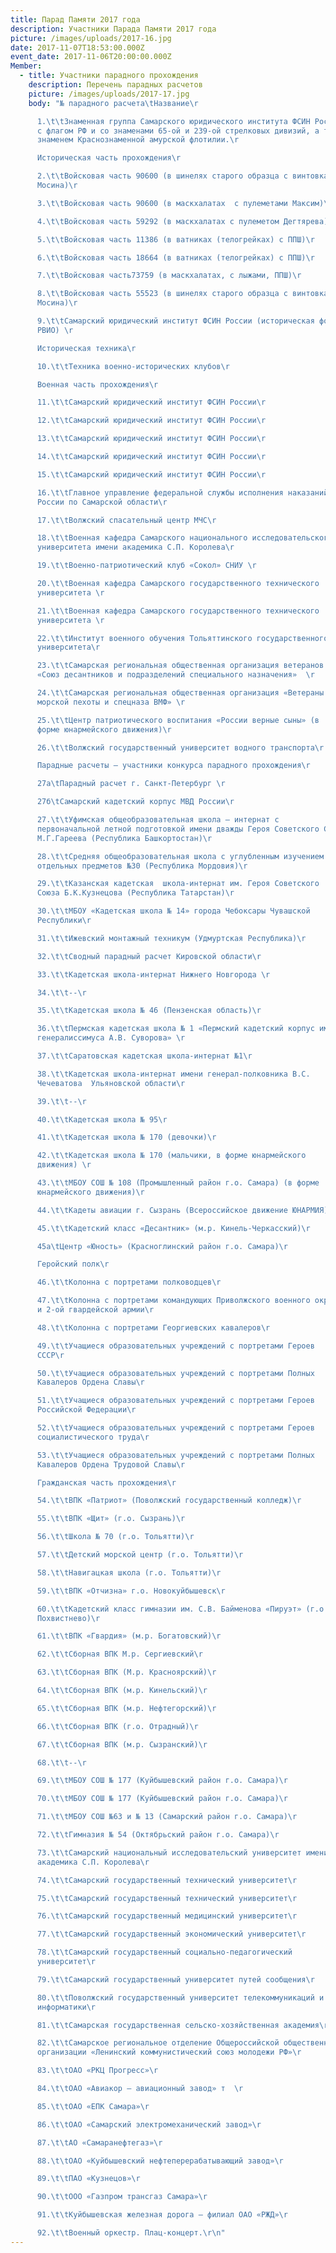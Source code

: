```yaml
---
title: Парад Памяти 2017 года
description: Участники Парада Памяти 2017 года
picture: /images/uploads/2017-16.jpg
date: 2017-11-07T18:53:00.000Z
event_date: 2017-11-06T20:00:00.000Z
Member:
  - title: Участники парадного прохождения
    description: Перечень парадных расчетов
    picture: /images/uploads/2017-17.jpg
    body: "№ парадного расчета\tНазвание\r

      1.\t\tЗнаменная группа Самарского юридического института ФСИН России
      с флагом РФ и со знаменами 65-ой и 239-ой стрелковых дивизий, а также
      знаменем Краснознаменной амурской флотилии.\r

      Историческая часть прохождения\r

      2.\t\tВойсковая часть 90600 (в шинелях старого образца с винтовками
      Мосина)\r

      3.\t\tВойсковая часть 90600 (в маскхалатах  с пулеметами Максим)\r

      4.\t\tВойсковая часть 59292 (в маскхалатах с пулеметом Дегтярева) \r

      5.\t\tВойсковая часть 11386 (в ватниках (телогрейках) с ППШ)\r

      6.\t\tВойсковая часть 18664 (в ватниках (телогрейках) с ППШ)\r

      7.\t\tВойсковая часть73759 (в маскхалатах, с лыжами, ППШ)\r

      8.\t\tВойсковая часть 55523 (в шинелях старого образца с винтовками
      Мосина)\r

      9.\t\tСамарский юридический институт ФСИН России (историческая форма
      РВИО) \r

      Историческая техника\r

      10.\t\tТехника военно-исторических клубов\r

      Военная часть прохождения\r

      11.\t\tСамарский юридический институт ФСИН России\r

      12.\t\tСамарский юридический институт ФСИН России\r

      13.\t\tСамарский юридический институт ФСИН России\r

      14.\t\tСамарский юридический институт ФСИН России\r

      15.\t\tСамарский юридический институт ФСИН России\r

      16.\t\tГлавное управление федеральной службы исполнения наказаний
      России по Самарской области\r

      17.\t\tВолжский спасательный центр МЧС\r

      18.\t\tВоенная кафедра Самарского национального исследовательского
      университета имени академика С.П. Королева\r

      19.\t\tВоенно-патриотический клуб «Сокол» СНИУ \r

      20.\t\tВоенная кафедра Самарского государственного технического
      университета \r

      21.\t\tВоенная кафедра Самарского государственного технического
      университета \r

      22.\t\tИнститут военного обучения Тольяттинского государственного
      университета\r

      23.\t\tСамарская региональная общественная организация ветеранов
      «Союз десантников и подразделений специального назначения»  \r

      24.\t\tСамарская региональная общественная организация «Ветераны
      морской пехоты и спецназа ВМФ» \r

      25.\t\tЦентр патриотического воспитания «России верные сыны» (в
      форме юнармейского движения)\r

      26.\t\tВолжский государственный университет водного транспорта\r

      Парадные расчеты – участники конкурса парадного прохождения\r

      27а\tПарадный расчет г. Санкт-Петербург \r

      27б\tСамарский кадетский корпус МВД России\r

      27.\t\tУфимская общеобразовательная школа – интернат с
      первоначальной летной подготовкой имени дважды Героя Советского Союза
      М.Г.Гареева (Республика Башкортостан)\r

      28.\t\tСредняя общеобразовательная школа с углубленным изучением
      отдельных предметов №30 (Республика Мордовия)\r

      29.\t\tКазанская кадетская  школа-интернат им. Героя Советского
      Союза Б.К.Кузнецова (Республика Татарстан)\r

      30.\t\tМБОУ «Кадетская школа № 14» города Чебоксары Чувашской
      Республики\r

      31.\t\tИжевский монтажный техникум (Удмуртская Республика)\r

      32.\t\tСводный парадный расчет Кировской области\r

      33.\t\tКадетская школа-интернат Нижнего Новгорода \r

      34.\t\t--\r

      35.\t\tКадетская школа № 46 (Пензенская область)\r

      36.\t\tПермская кадетская школа № 1 «Пермский кадетский корпус имени
      генералиссимуса А.В. Суворова» \r

      37.\t\tСаратовская кадетская школа-интернат №1\r

      38.\t\tКадетская школа-интернат имени генерал-полковника В.С.
      Чечеватова  Ульяновской области\r

      39.\t\t--\r

      40.\t\tКадетская школа № 95\r

      41.\t\tКадетская школа № 170 (девочки)\r

      42.\t\tКадетская школа № 170 (мальчики, в форме юнармейского
      движения) \r

      43.\t\tМБОУ СОШ № 108 (Промышленный район г.о. Самара) (в форме
      юнармейского движения)\r

      44.\t\tКадеты авиации г. Сызрань (Всероссийское движение ЮНАРМИЯ)\r

      45.\t\tКадетский класс «Десантник» (м.р. Кинель-Черкасский)\r

      45а\tЦентр «Юность» (Красноглинский район г.о. Самара)\r

      Геройский полк\r

      46.\t\tКолонна с портретами полководцев\r

      47.\t\tКолонна с портретами командующих Приволжского военного округа
      и 2-ой гвардейской армии\r

      48.\t\tКолонна с портретами Георгиевских кавалеров\r

      49.\t\tУчащиеся образовательных учреждений с портретами Героев
      СССР\r

      50.\t\tУчащиеся образовательных учреждений с портретами Полных
      Кавалеров Ордена Славы\r

      51.\t\tУчащиеся образовательных учреждений с портретами Героев
      Российской Федерации\r

      52.\t\tУчащиеся образовательных учреждений с портретами Героев
      социалистического труда\r

      53.\t\tУчащиеся образовательных учреждений с портретами Полных
      Кавалеров Ордена Трудовой Славы\r

      Гражданская часть прохождения\r

      54.\t\tВПК «Патриот» (Поволжский государственный колледж)\r

      55.\t\tВПК «Щит» (г.о. Сызрань)\r

      56.\t\tШкола № 70 (г.о. Тольятти)\r

      57.\t\tДетский морской центр (г.о. Тольятти)\r

      58.\t\tНавигацкая школа (г.о. Тольятти)\r

      59.\t\tВПК «Отчизна» г.о. Новокуйбышевск\r

      60.\t\tКадетский класс гимназии им. С.В. Байменова «Пируэт» (г.о.
      Похвистнево)\r

      61.\t\tВПК «Гвардия» (м.р. Богатовский)\r

      62.\t\tСборная ВПК М.р. Сергиевский\r

      63.\t\tСборная ВПК (М.р. Красноярский)\r

      64.\t\tСборная ВПК (м.р. Кинельский)\r

      65.\t\tСборная ВПК (м.р. Нефтегорский)\r

      66.\t\tСборная ВПК (г.о. Отрадный)\r

      67.\t\tСборная ВПК (м.р. Сызранский)\r

      68.\t\t--\r

      69.\t\tМБОУ СОШ № 177 (Куйбышевский район г.о. Самара)\r

      70.\t\tМБОУ СОШ № 177 (Куйбышевский район г.о. Самара)\r

      71.\t\tМБОУ СОШ №63 и № 13 (Самарский район г.о. Самара)\r

      72.\t\tГимназия № 54 (Октябрьский район г.о. Самара)\r

      73.\t\tСамарский национальный исследовательский университет имени
      академика С.П. Королева\r

      74.\t\tСамарский государственный технический университет\r

      75.\t\tСамарский государственный технический университет\r

      76.\t\tСамарский государственный медицинский университет\r

      77.\t\tСамарский государственный экономический университет\r

      78.\t\tСамарский государственный социально-педагогический
      университет\r

      79.\t\tСамарский государственный университет путей сообщения\r

      80.\t\tПоволжский государственный университет телекоммуникаций и
      информатики\r

      81.\t\tСамарская государственная сельско-хозяйственная академия\r

      82.\t\tСамарское региональное отделение Общероссийской общественной
      организации «Ленинский коммунистический союз молодежи РФ»\r

      83.\t\tОАО «РКЦ Прогресс»\r

      84.\t\tОАО «Авиакор – авиационный завод» т  \r

      85.\t\tОАО «ЕПК Самара»\r

      86.\t\tОАО «Самарский электромеханический завод»\r

      87.\t\tАО «Самаранефтегаз»\r

      88.\t\tОАО «Куйбышевский нефтеперерабатывающий завод»\r

      89.\t\tПАО «Кузнецов»\r

      90.\t\tООО «Газпром трансгаз Самара»\r

      91.\t\tКуйбышевская железная дорога – филиал ОАО «РЖД»\r

      92.\t\tВоенный оркестр. Плац-концерт.\r\n"
---
```

